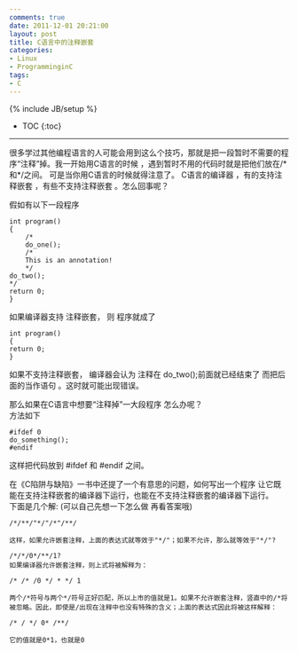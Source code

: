 ```yaml
---
comments: true
date: 2011-12-01 20:21:00
layout: post
title: C语言中的注释嵌套
categories:
- Linux
- ProgramminginC
tags:
- C
---
```


{% include JB/setup %}
* TOC
{:toc}
<hr/>
很多学过其他编程语言的人可能会用到这么个技巧，那就是把一段暂时不需要的程序“注释”掉。我一开始用C语言的时候 ，遇到暂时不用的代码时就是把他们放在/*和*/之间。  
可是当你用C语言的时候就得注意了。  
C语言的编译器 ，有的支持注释嵌套 ，有些不支持注释嵌套 。怎么回事呢？  
  
假如有以下一段程序  

    int program()  
    {    
        /*  
        do_one();  
        /*  
        This is an annotation!  
        */  
    do_two();  
    */  
    return 0;  
    }  
  
  
如果编译器支持 注释嵌套， 则 程序就成了  
  
    int program()  
    {  
    return 0;  
    }  
如果不支持注释嵌套， 编译器会认为 注释在 do_two();前面就已经结束了 而把后面的当作语句 。这时就可能出现错误。  
  
那么如果在C语言中想要“注释掉”一大段程序 怎么办呢？  
方法如下  

    #ifdef 0  
    do_something();  
    #endif  
  
这样把代码放到 #ifdef 和 #endif 之间。  
  
在《C陷阱与缺陷》一书中还提了一个有意思的问题，如何写出一个程序 让它既能在支持注释嵌套的编译器下运行，也能在不支持注释嵌套的编译器下运行。  
下面是几个解: (可以自己先想一下怎么做 再看答案哦)  
  
    /*/**/"*/"/*"/**/

    这样，如果允许嵌套注释，上面的表达式就等效于"*/"；如果不允许，那么就等效于"*/"?  
  
    /*/*/0*/**/1?  
    如果编译器允许嵌套注释，则上式将被解释为：

    /* /* /0 */ * */ 1

    两个/*符号与两个*/符号正好匹配，所以上市的值就是1。如果不允许嵌套注释，竖直中的/*将被忽略。因此，即使是/出现在注释中也没有特殊的含义；上面的表达式因此将被这样解释：

    /* / */ 0* /**/

    它的值就是0*1，也就是0



 
